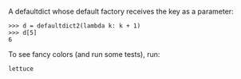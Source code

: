 A defaultdict whose default factory receives the key as a parameter:

    >>> d = defaultdict2(lambda k: k + 1)
    >>> d[5]
    6

To see fancy colors (and run some tests), run:

    lettuce
